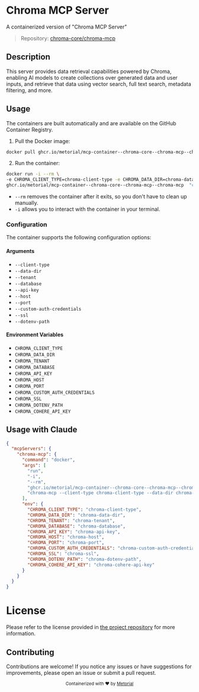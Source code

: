 
# Chroma MCP Server

A containerized version of "Chroma MCP Server"

> Repository: [chroma-core/chroma-mcp](https://github.com/chroma-core/chroma-mcp)

## Description

This server provides data retrieval capabilities powered by Chroma, enabling AI models to create collections over generated data and user inputs, and retrieve that data using vector search, full text search, metadata filtering, and more.


## Usage

The containers are built automatically and are available on the GitHub Container Registry.

1. Pull the Docker image:

```bash
docker pull ghcr.io/metorial/mcp-container--chroma-core--chroma-mcp--chroma-mcp
```

2. Run the container:

```bash
docker run -i --rm \ 
-e CHROMA_CLIENT_TYPE=chroma-client-type -e CHROMA_DATA_DIR=chroma-data-dir -e CHROMA_TENANT=chroma-tenant -e CHROMA_DATABASE=chroma-database -e CHROMA_API_KEY=chroma-api-key -e CHROMA_HOST=chroma-host -e CHROMA_PORT=chroma-port -e CHROMA_CUSTOM_AUTH_CREDENTIALS=chroma-custom-auth-credentials -e CHROMA_SSL=chroma-ssl -e CHROMA_DOTENV_PATH=chroma-dotenv-path -e CHROMA_COHERE_API_KEY=chroma-cohere-api-key \
ghcr.io/metorial/mcp-container--chroma-core--chroma-mcp--chroma-mcp  "chroma-mcp --client-type chroma-client-type --data-dir chroma-data-dir --tenant chroma-tenant --database chroma-database --api-key chroma-api-key --host chroma-host --port chroma-port --custom-auth-credentials chroma-custom-auth-credentials --ssl chroma-ssl --dotenv-path chroma-dotenv-path"
```

- `--rm` removes the container after it exits, so you don't have to clean up manually.
- `-i` allows you to interact with the container in your terminal.



### Configuration

The container supports the following configuration options:


#### Arguments

- `--client-type`
- `--data-dir`
- `--tenant`
- `--database`
- `--api-key`
- `--host`
- `--port`
- `--custom-auth-credentials`
- `--ssl`
- `--dotenv-path`



#### Environment Variables

- `CHROMA_CLIENT_TYPE`
- `CHROMA_DATA_DIR`
- `CHROMA_TENANT`
- `CHROMA_DATABASE`
- `CHROMA_API_KEY`
- `CHROMA_HOST`
- `CHROMA_PORT`
- `CHROMA_CUSTOM_AUTH_CREDENTIALS`
- `CHROMA_SSL`
- `CHROMA_DOTENV_PATH`
- `CHROMA_COHERE_API_KEY`




## Usage with Claude

```json
{
  "mcpServers": {
    "chroma-mcp": {
      "command": "docker",
      "args": [
        "run",
        "-i",
        "--rm",
        "ghcr.io/metorial/mcp-container--chroma-core--chroma-mcp--chroma-mcp",
        "chroma-mcp --client-type chroma-client-type --data-dir chroma-data-dir --tenant chroma-tenant --database chroma-database --api-key chroma-api-key --host chroma-host --port chroma-port --custom-auth-credentials chroma-custom-auth-credentials --ssl chroma-ssl --dotenv-path chroma-dotenv-path"
      ],
      "env": {
        "CHROMA_CLIENT_TYPE": "chroma-client-type",
        "CHROMA_DATA_DIR": "chroma-data-dir",
        "CHROMA_TENANT": "chroma-tenant",
        "CHROMA_DATABASE": "chroma-database",
        "CHROMA_API_KEY": "chroma-api-key",
        "CHROMA_HOST": "chroma-host",
        "CHROMA_PORT": "chroma-port",
        "CHROMA_CUSTOM_AUTH_CREDENTIALS": "chroma-custom-auth-credentials",
        "CHROMA_SSL": "chroma-ssl",
        "CHROMA_DOTENV_PATH": "chroma-dotenv-path",
        "CHROMA_COHERE_API_KEY": "chroma-cohere-api-key"
      }
    }
  }
}
```

# License

Please refer to the license provided in [the project repository](https://github.com/chroma-core/chroma-mcp) for more information.

## Contributing

Contributions are welcome! If you notice any issues or have suggestions for improvements, please open an issue or submit a pull request.

<div align="center">
  <sub>Containerized with ❤️ by <a href="https://metorial.com">Metorial</a></sub>
</div>
  